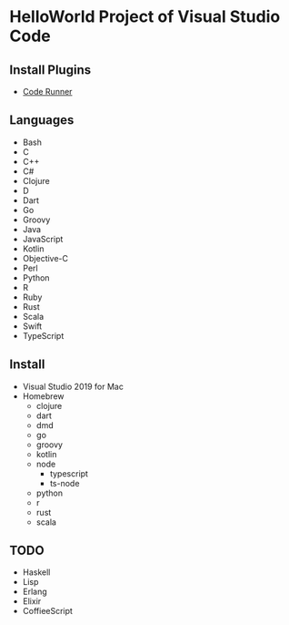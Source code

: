 # HelloWorld Project of Visual Studio Code

## Install Plugins
* [Code Runner](https://marketplace.visualstudio.com/items?itemName=formulahendry.code-runner)

## Languages
* Bash
* C
* C++
* C#
* Clojure
* D
* Dart
* Go
* Groovy
* Java
* JavaScript
* Kotlin
* Objective-C
* Perl
* Python
* R
* Ruby
* Rust
* Scala
* Swift
* TypeScript

## Install
* Visual Studio 2019 for Mac
* Homebrew
    * clojure
    * dart
    * dmd
    * go
    * groovy
    * kotlin
    * node
        * typescript
        * ts-node
    * python
    * r
    * rust
    * scala

## TODO
* Haskell
* Lisp
* Erlang
* Elixir
* CoffieeScript